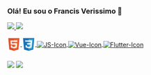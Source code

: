 ### Olá! Eu sou o Francis Verissimo 👋

<div>
  <a href="#">
  <img height="180em" 
       src="https://github-readme-stats.vercel.app/api?username=francissverissimo&show_icons=true&theme=monokai&include_all_commits=true&count_private=true"/>
  <img height="180em" 
       src="https://github-readme-stats.vercel.app/api/top-langs/?username=francissverissimo&layout=compact&langs_count=7&theme=monokai"/>
</div>

<div style="display: inline_block"><br>
  <img align="center" alt="HTML-Icon" height="30" width="30" 
       src="https://raw.githubusercontent.com/devicons/devicon/master/icons/html5/html5-original.svg">  
  <img align="center" alt="CSS-Icon" height="30" width="30" 
       src="https://raw.githubusercontent.com/devicons/devicon/master/icons/css3/css3-original.svg">
  <img align="center" alt="JS-Icon" height="30" width="30" 
       src="https://cdn.jsdelivr.net/gh/devicons/devicon/icons/javascript/javascript-original.svg">
  <img align="center" alt="Vue-Icon" height="30" width="30" 
       src="https://cdn.jsdelivr.net/gh/devicons/devicon/icons/vuejs/vuejs-original.svg">
  <img align="center" alt="Flutter-Icon" height="30" width="30" 
       src="https://cdn.jsdelivr.net/gh/devicons/devicon/icons/flutter/flutter-original.svg">
</div>

###

<div>
  <a href="mailto:francissv97@gmail.com">
    <img src="https://img.shields.io/badge/Gmail-D14836?style=for-the-badge&logo=gmail&logoColor=white" target="_blank"></a>
  <a href="https://www.linkedin.com/in/francis-s-veríssimo-906a53217" target="_blank">
    <img src="https://img.shields.io/badge/LinkedIn-0077B5?style=for-the-badge&logo=linkedin&logoColor=white" target="_blank"></a> 
</div>
